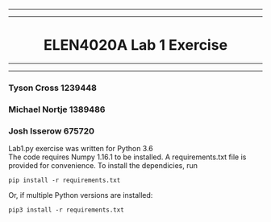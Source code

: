 ***
***
# <center>ELEN4020A Lab 1 Exercise </center>
***
***
### Tyson Cross       1239448
### Michael Nortje    1389486
### Josh Isserow      675720

Lab1.py exercise was written for Python 3.6 <br>
The code requires Numpy 1.16.1 to be installed. A requirements.txt file is provided for convenience. To install the dependicies, run

<pre><code>pip install -r requirements.txt
</code></pre>

Or, if multiple Python versions are installed:
<pre><code>pip3 install -r requirements.txt 
</code></pre>

